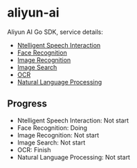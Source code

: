 # aliyun-ai

Aliyun AI Go SDK, service details:

- [Ntelligent Speech Interaction](https://data.aliyun.com/product/nls)
- [Face Recognition](https://data.aliyun.com/product/face)
- [Image Recognition](https://data.aliyun.com/product/image)
- [Image Search](https://www.aliyun.com/product/imagesearch)
- [OCR](https://data.aliyun.com/product/ocr)
- [Natural Language Processing](https://data.aliyun.com/product/nlp)

## Progress

- Ntelligent Speech Interaction: Not start
- Face Recognition: Doing
- Image Recognition: Not start
- Image Search: Not start
- OCR: Finish
- Natural Language Processing: Not start


